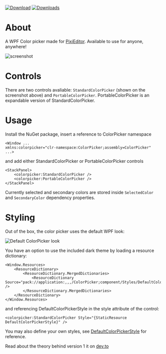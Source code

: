 [![Download](https://img.shields.io/badge/nuget-download-blue)](https://www.nuget.org/packages/PixiEditor.ColorPicker/)
[![Downloads](https://img.shields.io/nuget/dt/PixiEditor.ColorPicker)](https://www.nuget.org/packages/PixiEditor.ColorPicker/)

# About

A WPF Color picker made for [PixiEditor](https://github.com/PixiEditor/PixiEditor). Available to use for anyone, anywhere!

![screenshot](https://i.imgur.com/C6m5YWI.png)

# Controls

There are two controls avaliable: `StandardColorPicker` (shown on the screenshot above) and `PortableColorPicker`. PortableColorPicker is an expandable version of StandardColorPicker.

# Usage

Install the NuGet package, insert a reference to ColorPicker namespace
```
<Window ...
xmlns:colorpicker="clr-namespace:ColorPicker;assembly=ColorPicker"
...>
```
and add either StandardColorPicker or PortableColorPicker controls
```
<StackPanel>
	<colorpicker:StandardColorPicker />
	<colorpicker:PortableColorPicker />
</StackPanel>
```
Currently selected and secondary colors are stored inside `SelectedColor` and `SecondaryColor` dependency properties.

# Styling

Out of the box, the color picker uses the default WPF look:

![Default ColorPicker look](https://i.imgur.com/N2sSQ9X.png)

You have an option to use the included dark theme by loading a resource dictionary:
```
<Window.Resources>
    <ResourceDictionary>
        <ResourceDictionary.MergedDictionaries>
            <ResourceDictionary Source="pack://application:,,,/ColorPicker;component/Styles/DefaultColorPickerStyle.xaml" />
        </ResourceDictionary.MergedDictionaries>
    </ResourceDictionary>
</Window.Resources>
```
and referencing DefaultColorPickerStyle in the style attribute of the control:
```
<colorpicker:StandardColorPicker Style="{StaticResource DefaultColorPickerStyle}" />
```
You may also define your own styles, see [DefaultColorPickerStyle](https://github.com/PixiEditor/ColorPicker/blob/master/src/ColorPicker/Styles/DefaultColorPickerStyle.xaml) for reference.

Read about the theory behind version 1 it on [dev.to](https://dev.to/flabbet/how-does-color-pickers-work-1275)
